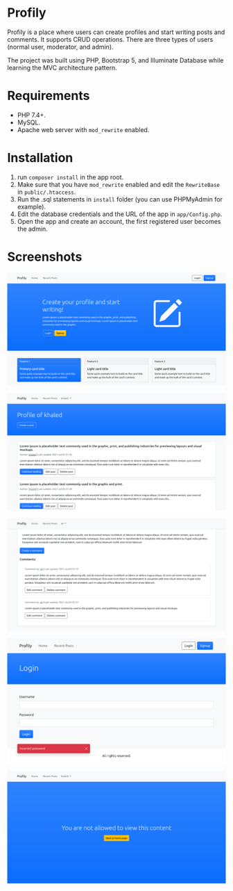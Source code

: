 # Profily
Profily is a place where users can create profiles and start writing posts and comments. It supports CRUD operations. There are three types of users (normal user, moderator, and admin).

The project was built using PHP, Bootstrap 5, and Illuminate Database while learning the MVC architecture pattern.

# Requirements
* PHP 7.4+.
* MySQL.
* Apache web server with `mod_rewrite` enabled.

# Installation
1. run `composer install` in the app root.
2. Make sure that you have `mod_rewrite` enabled and edit the `RewriteBase` in `public/.htaccess`.
3. Run the .sql statements in `install` folder (you can use PHPMyAdmin for example).
4. Edit the database credentials and the URL of the app in `app/Config.php`.
5. Open the app and create an account, the first registered user becomes the admin.

# Screenshots
![alt text](https://raw.githubusercontent.com/Khaled-Farhat/Profily/master/screenshots/home.png)


![alt text](https://raw.githubusercontent.com/Khaled-Farhat/Profily/master/screenshots/profile.png)


![alt text](https://raw.githubusercontent.com/Khaled-Farhat/Profily/master/screenshots/comments.png)


![alt text](https://raw.githubusercontent.com/Khaled-Farhat/Profily/master/screenshots/login.png)


![alt text](https://raw.githubusercontent.com/Khaled-Farhat/Profily/master/screenshots/notAllowed.png)
